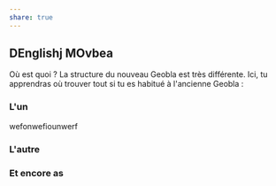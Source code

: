 ```yaml
---
share: true
---
```

## DEnglishj MOvbea

Où est quoi ? La structure du nouveau Geobla est très différente. Ici, tu apprendras où trouver tout si tu es habitué à l'ancienne Geobla :

### L'un

wefonwefiounwerf


### L'autre


### Et encore as
